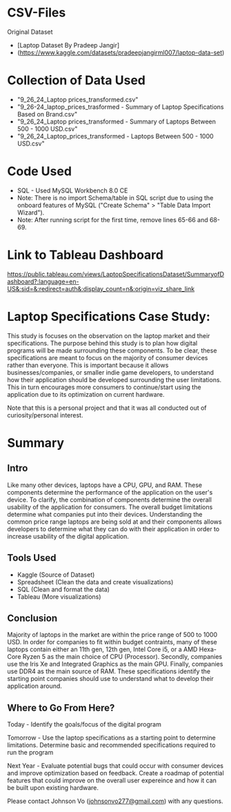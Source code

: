 # CSV-Files
Original Dataset
- [Laptop Dataset By Pradeep Jangir]
- (https://www.kaggle.com/datasets/pradeepjangirml007/laptop-data-set)

# Collection of Data Used
- "9_26_24_Laptop prices_transformed.csv" 
- "9_26-24_laptop_prices_trasformed - Summary of Laptop Specifications Based on Brand.csv"
- "9_26_24_Laptop prices_transformed - Summary of Laptops Between 500 - 1000 USD.csv"
- "9_26_24_Laptop_prices_transformed - Laptops Between 500 - 1000 USD.csv"

# Code Used
- SQL - Used MySQL Workbench 8.0 CE
- Note: There is no import Schema/table in SQL script due to using the onboard features of MySQL ("Create Schema" > "Table Data Import Wizard").
- Note: After running script for the first time, remove lines 65-66 and 68-69.

# Link to Tableau Dashboard
https://public.tableau.com/views/LaptopSpecificationsDataset/SummaryofDashboard?:language=en-US&:sid=&:redirect=auth&:display_count=n&:origin=viz_share_link

# Laptop Specifications Case Study:
This study is focuses on the observation on the laptop market and their specifications. The purpose behind this study is to plan how digital programs will be made surrounding these components. To be clear, these specifications are meant to focus on the majority of consumer devices rather than everyone. This is important because it allows businesses/companies, or smaller indie game developers, to understand how their application should be developed surrounding the user limitations. This in turn encourages more consumers to continue/start using the application due to its optimization on current hardware. 

Note that this is a personal project and that it was all conducted out of curiosity/personal interest.

# Summary

## Intro
Like many other devices, laptops have a CPU, GPU, and RAM. These components determine the performance of the application on the user's device. To clarify, the combination of components determine the overall usability of the application for consumers. The overall budget limitations determine what companies put into their devices. Understanding the common price range laptops are being sold at and their components allows developers to determine what they can do with their application in order to increase usability of the digital application.

## Tools Used
- Kaggle (Source of Dataset)
- Spreadsheet (Clean the data and create visualizations)
- SQL (Clean and format the data)
- Tableau (More visualizations)

## Conclusion
Majority of laptops in the market are within the price range of 500 to 1000 USD. In order for companies to fit within budget contraints, many of these laptops contain either an 11th gen, 12th gen, Intel Core i5, or a AMD Hexa-Core Ryzen 5 as the main choice of CPU (Processor). Secondly, companies use the Iris Xe and Integrated Graphics as the main GPU. Finally, companies use DDR4 as the main source of RAM. These specifications identify the starting point companies should use to understand what to develop their application around. 

## Where to Go From Here?
Today - Identify the goals/focus of the digital program

Tomorrow - Use the laptop specifications as a starting point to determine limitations. Determine basic and recommended specifications required to run the program

Next Year - Evaluate potential bugs that could occur with consumer devices and improve optimization based on feedback. Create a roadmap of potential features that could improve on the overall user expereince and how it can be built upon existing hardware. 

Please contact Johnson Vo (johnsonvo277@gmail.com) with any questions.
